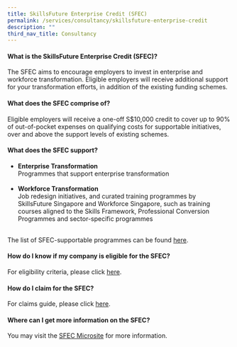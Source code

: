 ```yaml
---
title: SkillsFuture Enterprise Credit (SFEC)
permalink: /services/consultancy/skillsfuture-enterprise-credit
description: ""
third_nav_title: Consultancy
---
```

<h4>What is the SkillsFuture Enterprise Credit (SFEC)?</h4>
<p>The SFEC aims to encourage employers to invest in enterprise and workforce transformation. Eligible employers will receive additional support for your transformation efforts, in addition of the existing funding schemes.</p>

<h4>What does the SFEC comprise of?</h4>
<p>Eligible employers will receive a one-off S$10,000 credit to cover up to 90% of out-of-pocket expenses on qualifying costs for supportable initiatives, over and above the support levels of existing schemes.</p>

<h4>What does the SFEC support?</h4>

<ul>
  <li><b>Enterprise Transformation</b><br>Programmes that support enterprise transformation</li><br>
  <li><b>Workforce Transformation</b><br>Job redesign initiatives, and curated training programmes by SkillsFuture Singapore and Workforce Singapore, such as training courses aligned to the Skills Framework, Professional Conversion Programmes and sector-specific programmes</li></br>
  </ul>

<p>The list of SFEC-supportable programmes can be found <a href="https://sfec-microsite.enterprisejobskills.gov.sg/SFEC">here</a>.</p>

<h4>How do I know if my company is eligible for the SFEC?</h4>
<p>For eligibility criteria, please click <a href="https://sfec-microsite.enterprisejobskills.gov.sg/SFEC">here</a>.</p>

<h4>How do I claim for the SFEC?</h4>
<p>For claims guide, please click <a href="https://sfec-microsite.enterprisejobskills.gov.sg/docs/default-source/default-document-library/sfec-claim-guide---final-(171121).pdf">here</a>.</p>

<h4>Where can I get more information on the SFEC?</h4>
<p>You may visit the <a href="https://sfec-microsite.enterprisejobskills.gov.sg/home/">SFEC Microsite</a> for more information.</p>